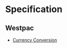 # Specification

## Westpac
* [Currency Conversion](westpac/Westpac.md "c:run")


<!--
## UI
* [Google](google/Google.md "c:run")

## Service
* [Service](service/Service.md "c:run")
-->
